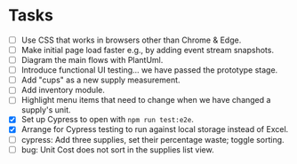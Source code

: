 # Tasks

- [ ] Use CSS that works in browsers other than Chrome & Edge.
- [ ] Make initial page load faster e.g., by adding event stream snapshots.
- [ ] Diagram the main flows with PlantUml.
- [ ] Introduce functional UI testing... we have passed the prototype stage.
- [ ] Add "cups" as a new supply measurement.
- [ ] Add inventory module.
- [ ] Highlight menu items that need to change when we have changed a supply's unit.
- [x] Set up Cypress to open with `npm run test:e2e`.
- [x] Arrange for Cypress testing to run against local storage instead of Excel.
- [ ] cypress: Add three supplies, set their percentage waste; toggle sorting.
- [ ] bug: Unit Cost does not sort in the supplies list view.
